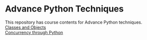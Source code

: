 <h1>Advance Python Techniques</h1>
This repository has course contents for Advance Python techniques. <br>
<a href="https://github.com/utkarsh-prakash/advanced_python/tree/main/Classes%20and%20Objects">Classes and Objects</a><br>
<a href="https://github.com/utkarsh-prakash/advanced_python/tree/main/Concurrency">Concurrency through Python</a>
